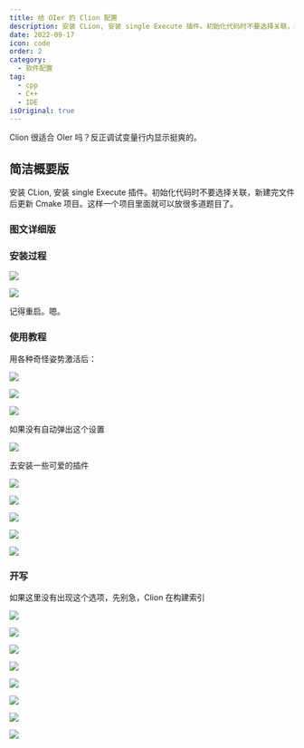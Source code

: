 ```yaml
---
title: 给 OIer 的 Clion 配置
description: 安装 CLion, 安装 single Execute 插件。初始化代码时不要选择关联，新建完文件后更新 Cmake 项目。这样一个项目里面就可以放很多道题目了。
date: 2022-09-17
icon: code
order: 2
category:
  - 软件配置
tag:
  - cpp	
  - C++
  - IDE
isOriginal: true
---
```


Clion 很适合 OIer 吗？反正调试变量行内显示挺爽的。
## 简洁概要版

安装 CLion, 安装 single Execute 插件。初始化代码时不要选择关联，新建完文件后更新 Cmake 项目。这样一个项目里面就可以放很多道题目了。

### 图文详细版
### 安装过程

![](https://search.pstatic.net/common/?src=https://i.imgur.com/aHQ9kHe.jpeg)

![](https://search.pstatic.net/common/?src=https://i.imgur.com/DZjAJbe.jpeg)

记得重启。嗯。

### 使用教程

用各种奇怪姿势激活后：

![](https://search.pstatic.net/common/?src=https://i.imgur.com/O0eNSaN.jpeg)

![](https://search.pstatic.net/common/?src=https://i.imgur.com/4wBjDuE.jpeg)

![](https://search.pstatic.net/common/?src=https://i.imgur.com/mmQ9H7D.jpeg)

如果没有自动弹出这个设置

![](https://search.pstatic.net/common/?src=https://i.imgur.com/yKxllWe.jpeg)

去安装一些可爱的插件

![](https://search.pstatic.net/common/?src=https://i.imgur.com/iLNa1cD.jpeg)

![](https://search.pstatic.net/common/?src=https://i.imgur.com/uvYKldE.jpeg)

![](https://search.pstatic.net/common/?src=https://i.imgur.com/DR6CcaZ.jpeg)

![](https://search.pstatic.net/common/?src=https://i.imgur.com/parUH7m.jpeg)

![](https://search.pstatic.net/common/?src=https://i.imgur.com/esaph2B.jpeg)

### 开写

如果这里没有出现这个选项，先别急，Clion 在构建索引

![](https://search.pstatic.net/common/?src=https://i.imgur.com/ImAgyWG.jpeg)

![](https://search.pstatic.net/common/?src=https://i.imgur.com/yz258OL.jpeg)

![](https://search.pstatic.net/common/?src=https://i.imgur.com/sN7gVzT.jpeg)

![](https://search.pstatic.net/common/?src=https://i.imgur.com/TkHLQVU.jpeg)

![](https://search.pstatic.net/common/?src=https://i.imgur.com/fzmtlaV.jpeg)

![](https://search.pstatic.net/common/?src=https://i.imgur.com/AOWBsBo.jpeg)

![](https://search.pstatic.net/common/?src=https://i.imgur.com/sqetFFy.jpeg)

![](https://search.pstatic.net/common/?src=https://i.imgur.com/idWZulw.jpeg)
